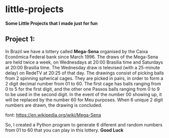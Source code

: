 # little-projects

**Some Little Projects that I made just for fun**

## Project 1: 


In Brazil we have a lottery called **Mega-Sena** organised by the Caixa Econômica Federal bank since March 1996.
The draws of the Mega-Sena are held twice a week, on Wednesdays at 20:00 Brasilia time and Saturdays at 20:00 Brasilia time. The Wednesday draw is televised (with a 25-minute delay) on RedeTV at 20:25 of that day. The drawings consist of picking balls from 2 spinning spherical cages. They are picked in pairs, in order to form a 2 digit decimal number from 01 to 60. The first cage has balls ranging from 0 to 5 for the first digit, and the other one Passos balls ranging from 0 to 9 to be used in the second digit. In the event of the number 00 showing up, it will be replaced by the number 60 for Meu purposes. When 6 unique 2 digit numbers are drawn, the drawing is concluded.

font: https://en.wikipedia.org/wiki/Mega-Sena

So, I created a Python program to generate 6 diferent and random numbers from 01 to 60 that you can play in this lottery. **Good Luck**
